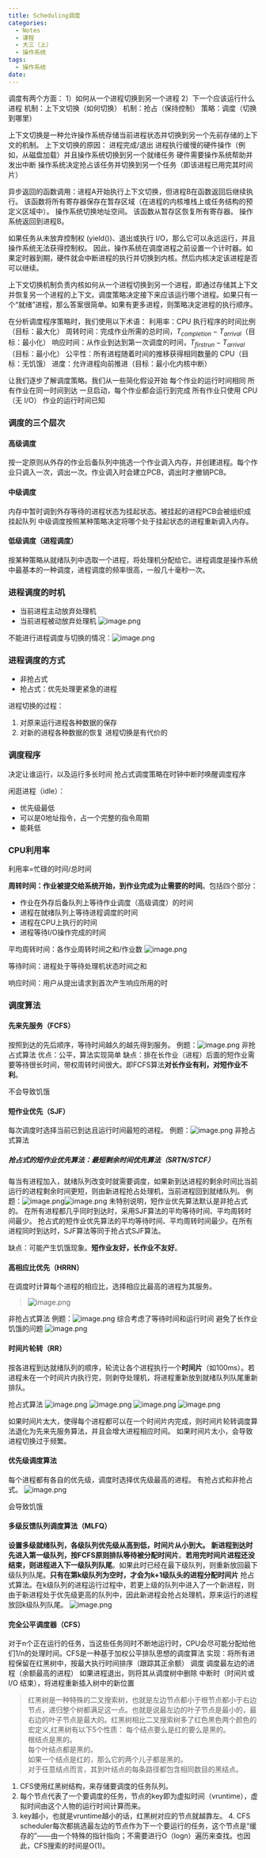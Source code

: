```yaml
---
title: Scheduling调度
categories:
  - Notes
  - 课程
  - 大三（上）
  - 操作系统
tags:
  - 操作系统
date:
---
```

调度有两个方面：
1）如何从一个进程切换到另一个进程
2）下一个应该运行什么进程
机制：上下文切换（如何切换）
机制：抢占（保持控制）
策略：调度（切换到哪里）

上下文切换是一种允许操作系统存储当前进程状态并切换到另一个先前存储的上下文的机制。
上下文切换的原因： 
进程完成/退出 
进程执行缓慢的硬件操作（例如，从磁盘加载）并且操作系统切换到另一个就绪任务 
硬件需要操作系统帮助并发出中断 
操作系统决定抢占该任务并切换到另一个任务（即该进程已用完其时间片）

异步返回的函数调用：进程A开始执行上下文切换，但进程B在函数返回后继续执行。
该函数将所有寄存器保存在暂存区域（在进程的内核堆栈上或任务结构的预定义区域中）。
操作系统切换地址空间。
该函数从暂存区恢复所有寄存器。
操作系统返回到进程B。

如果任务从未放弃控制权 (yield())、退出或执行 I/O，那么它可以永远运行，并且操作系统无法获得控制权。
因此，操作系统在调度进程之前设置一个计时器。如果定时器到期，硬件就会中断进程的执行并切换到内核。然后内核决定该进程是否可以继续。

上下文切换机制负责​​内核如何从一个进程切换到另一个进程，即通过存储其上下文并恢复另一个进程的上下文。调度策略决定接下来应该运行哪个进程。如果只有一个“就绪”进程，那么答案很简单。如果有更多进程，则策略决定进程的执行顺序。

在分析调度程序策略时，我们使用以下术语： 
利用率：CPU 执行程序的时间比例（目标：最大化） 
周转时间：完成作业所需的总时间，$T_{completion} − T_{arrival}$（目标：最小化） 
响应时间：从作业到达到第一次调度的时间，$T_{firstrun} - T_{arrival}$（目标：最小化） 
公平性：所有进程随着时间的推移获得相同数量的 CPU（目标：无饥饿） 
进度：允许进程向前推进（目标：最小化内核中断）

让我们逐步了解调度策略。我们从一些简化假设开始 
每个作业的运行时间相同 
所有作业在同一时间到达 一旦启动，每个作业都会运行到完成 
所有作业只使用 CPU（无 I/O） 
作业的运行时间已知 


### 调度的三个层次
#### 高级调度
按一定原则从外存的作业后备队列中挑选一个作业调入内存，并创建进程。每个作业只调入一次，调出一次。作业调入时会建立PCB，调出时才撤销PCB。

#### 中级调度
内存中暂时调到外存等待的进程状态为挂起状态。被挂起的进程PCB会被组织成挂起队列
中级调度按照某种策略决定将哪个处于挂起状态的进程重新调入内存。

#### 低级调度（进程调度）
按某种策略从就绪队列中选取一个进程，将处理机分配给它。进程调度是操作系统中最基本的一种调度，进程调度的频率很高，一般几十毫秒一次。

### 进程调度的时机
- 当前进程主动放弃处理机
- 当前进程被动放弃处理机
![image.png](https://cdn.jsdelivr.net/gh/zhengyangWang1/image@main/img/20231104113430.png)

不能进行进程调度与切换的情况：![image.png](https://cdn.jsdelivr.net/gh/zhengyangWang1/image@main/img/20231104113457.png)
### 进程调度的方式
- 非抢占式
- 抢占式：优先处理更紧急的进程

进程切换的过程：
1. 对原来运行进程各种数据的保存
2. 对新的进程各种数据的恢复
进程切换是有代价的

### 调度程序
决定让谁运行，以及运行多长时间
抢占式调度策略在时钟中断时唤醒调度程序

闲逛进程（idle）：
- 优先级最低
- 可以是0地址指令，占一个完整的指令周期
- 能耗低

### CPU利用率
利用率=忙碌的时间/总时间

**周转时间：作业被提交给系统开始，到作业完成为止需要的时间**。包括四个部分：
- 作业在外存后备队列上等待作业调度（高级调度）的时间
- 进程在就绪队列上等待进程调度的时间
- 进程在CPU上执行的时间
- 进程等待I/O操作完成的时间

平均周转时间：各作业周转时间之和/作业数
![image.png](https://cdn.jsdelivr.net/gh/zhengyangWang1/image@main/img/20231104115312.png)

等待时间：进程处于等待处理机状态时间之和

响应时间：用户从提出请求到首次产生响应所用的时

### 调度算法
#### 先来先服务（FCFS）
按照到达的先后顺序，等待时间越久的越先得到服务。
例题：![image.png](https://cdn.jsdelivr.net/gh/zhengyangWang1/image@main/img/20231104145306.png)
非抢占式算法
优点：公平，算法实现简单
缺点：排在长作业（进程）后面的短作业需要等待很长时间，带权周转时间很大。即FCFS算法**对长作业有利，对短作业不利**。

不会导致饥饿

#### 短作业优先（SJF）
每次调度时选择当前已到达且运行时间最短的进程。
例题：![image.png](https://cdn.jsdelivr.net/gh/zhengyangWang1/image@main/img/20231104150027.png)
非抢占式算法

##### 抢占式的短作业优先算法：最短剩余时间优先算法（SRTN/STCF）
每当有进程加入，就绪队列改变时就需要调度，如果新到达进程的剩余时间比当前运行的进程剩余时间更短，则由新进程抢占处理机，当前进程回到就绪队列。
例题：![image.png](https://cdn.jsdelivr.net/gh/zhengyangWang1/image@main/img/20231104150908.png)![image.png](https://cdn.jsdelivr.net/gh/zhengyangWang1/image@main/img/20231104150952.png)
未特别说明，短作业优先算法默认是非抢占式的。
在所有进程都几乎同时到达时，采用SJF算法的平均等待时间、平均周转时间最少。
抢占式的短作业优先算法的平均等待时间、平均周转时间最少。在所有进程同时到达时，SJF算法等同于抢占式SJF算法。

缺点：可能产生饥饿现象。**短作业友好，长作业不友好**。

#### 高相应比优先（HRRN）
在调度时计算每个进程的相应比，选择相应比最高的进程为其服务。
>![image.png](https://cdn.jsdelivr.net/gh/zhengyangWang1/image@main/img/20231104152027.png)

非抢占式算法
例题：![image.png](https://cdn.jsdelivr.net/gh/zhengyangWang1/image@main/img/20231104152220.png)
综合考虑了等待时间和运行时间
避免了长作业饥饿的问题
![image.png](https://cdn.jsdelivr.net/gh/zhengyangWang1/image@main/img/20231104152435.png)

#### 时间片轮转（RR）
按各进程到达就绪队列的顺序，轮流让各个进程执行一个**时间片**（如100ms）。若进程未在一个时间片内执行完，则剥夺处理机，将进程重新放到就绪队列队尾重新排队。

抢占式算法
![image.png](https://cdn.jsdelivr.net/gh/zhengyangWang1/image@main/img/20231104153525.png)
![image.png](https://cdn.jsdelivr.net/gh/zhengyangWang1/image@main/img/20231104153547.png)
![image.png](https://cdn.jsdelivr.net/gh/zhengyangWang1/image@main/img/20231104153618.png)
![image.png](https://cdn.jsdelivr.net/gh/zhengyangWang1/image@main/img/20231104153635.png)

如果时间片太大，使得每个进程都可以在一个时间片内完成，则时间片轮转调度算法退化为先来先服务算法，并且会增大进程相应时间。
如果时间片太小，会导致进程切换过于频繁。

#### 优先级调度算法
每个进程都有各自的优先级，调度时选择优先级最高的进程。
有抢占式和非抢占式。
![image.png](https://cdn.jsdelivr.net/gh/zhengyangWang1/image@main/img/20231104154536.png)

会导致饥饿

#### 多级反馈队列调度算法（MLFQ）
**设置多级就绪队列，各级队列优先级从高到低，时间片从小到大。**
**新进程到达时先进入第一级队列，按FCFS原则排队等待被分配时间片**。**若用完时间片进程还没结束，则进程进入下一级队列队尾**。如果此时已经在最下级队列，则重新放回最下级队列队尾。**只有在第k级队列为空时，才会为k+1级队头的进程分配时间片**
抢占式算法。在k级队列的进程运行过程中，若更上级的队列中进入了一个新进程，则由于新进程处于优先级更高的队列中，因此新进程会抢占处理机，原来运行的进程放回k级队列队尾。
![image.png](https://cdn.jsdelivr.net/gh/zhengyangWang1/image@main/img/20231104155638.png)


#### 完全公平调度器（CFS）
对于n个正在运行的任务，当这些任务同时不断地运行时，CPU会尽可能分配给他们1/n的处理时间。CFS是一种基于加权公平排队思想的调度算法
实现：将所有进程保留在红黑树中，按最大执行时间排序（跟踪其正余额） 调度 调度最左边的进程（余额最高的进程） 如果进程退出，则将其从调度树中删除 中断时（时间片或 I/O 结束），将进程重新插入树中的新位置

>红黑树是一种特殊的二叉搜索树，也就是左边节点都小于根节点都小于右边节点，递归整个树都满足这一点。也就是说最左边的叶子节点是最小的，最右边的叶子节点是最大的。红黑树相比二叉搜索树多了红色黑色两个颜色的宏定义,红黑树有以下5个性质：
>每个结点要么是红的要么是黑的。  
  根结点是黑的。  
  每个叶结点都是黑的。  
  如果一个结点是红的，那么它的两个儿子都是黑的。  
  对于任意结点而言，其到叶结点的每条路径都包含相同数目的黑结点。

1. CFS使用红黑树结构，来存储要调度的任务队列。
2. 每个节点代表了一个要调度的任务，节点的key即为虚拟时间（vruntime），虚拟时间由这个人物的运行时间计算而来。
3. key越小，也就是vruntime越小的话，红黑树对应的节点就越靠左。
4. CFS scheduler每次都挑选最左边的节点作为下一个要运行的任务，这个节点是“缓存的”——由一个特殊的指针指向；不需要进行O（logn）遍历来查找。也因此，CFS搜索的时间是O(1)。
